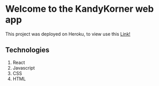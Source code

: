 # Welcome to the KandyKorner web app

This project was deployed on Heroku, to view use this [Link!](https://kandy-korner-48.herokuapp.com/login)

## Technologies

1. React
2. Javascript
3. CSS
4. HTML
